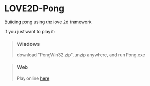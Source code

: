 # LOVE2D-Pong
Building pong using the love 2d framework

if you just want to play it:

>### Windows
>download "PongWin32.zip", unzip anywhere, and run Pong.exe

>### Web
>Play online [here](https://ishraque99.github.io/PONG/index.html)